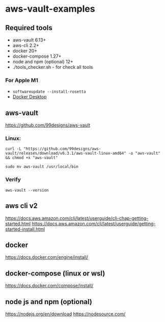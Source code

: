 # aws-vault-examples

## Required tools
- aws-vault 6.13+
- aws-cli 2.2+
- docker 20+
- docker-compose 1.27+
- node and npm (optional) 12+
- ./tools_checker.sh - for check all tools

### For Apple M1
- `softwareupdate --install-rosetta`
- [Docker Desktop](https://docs.docker.com/desktop/mac/apple-silicon/)

## aws-vault

https://github.com/99designs/aws-vault

### Linux:

```shell
curl -L "https://github.com/99designs/aws-vault/releases/download/v6.3.1/aws-vault-linux-amd64" -o "aws-vault" && chmod +x "aws-vault"
```
```shell
sudo mv aws-vault /usr/local/bin
```

### Verify 
```shell
aws-vault --version
```

## aws cli v2
https://docs.aws.amazon.com/cli/latest/userguide/cli-chap-getting-started.html
https://docs.aws.amazon.com/cli/latest/userguide/getting-started-install.html

## docker
https://docs.docker.com/engine/install/

## docker-compose (linux or wsl)
https://docs.docker.com/compose/install/

## node js and npm (optional)
https://nodejs.org/en/download
https://nodesource.com/

